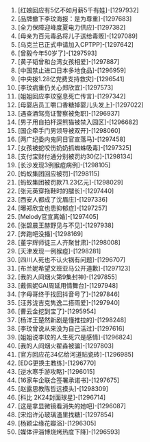 
1. [红娘回应有5亿不如月薪5千有娃]-[1297932]
1. [品牌撤下李玟海报：是为尊重]-[1297683]
1. [全力保障迎峰度夏电力供应]-[1297382]
1. [母亲为百元毒品将儿子送给毒贩]-[1297089]
1. [乌克兰已正式申请加入CPTPP]-[1297642]
1. [曾毅今年50岁了]-[1297593]
1. [黄子韬曾和台湾女孩相爱]-[1297887]
1. [中国禁止进口日本多地食品]-[1296959]
1. [中央拨1.28亿党费支持救灾]-[1296541]
1. [李玟病重仍关心郑欣宜]-[1297573]
1. [姐姐回应李玟窒息死亡传言]-[1297342]
1. [母婴店员工嚼口香糖掉婴儿头发上]-[1297022]
1. [遇查酒驾亮证警察被免职]-[1296937]
1. [男子用自拍杆逗熊猫被禁入园区]-[1296682]
1. [国企牵手门男领导被双开]-[1298060]
1. [两广纪委内鬼同日官宣落马]-[1297458]
1. [女孩被蛇咬伤奶奶抓蜘蛛吸毒]-[1297325]
1. [支付宝财付通分别被罚约30亿]-[1298134]
1. [长沙发现3例猴痘病例]-[1298105]
1. [蚂蚁集团回应被罚]-[1298115]
1. [蚂蚁集团被罚款71.23亿元]-[1298029]
1. [张元英穿拖鞋时的腿长]-[1297440]
1. [西安人都成了沈眉庄]-[1297336]
1. [曝郑欣宜也患抑郁症]-[1297257]
1. [Melody官宣离婚]-[1297405]
1. [张碧晨王赫野见与不见]-[1297938]
1. [奔跑吧没播]-[1298169]
1. [董宇辉师徒三人齐聚甘肃]-[1298008]
1. [天津发现一例猴痘]-[1298281]
1. [四川人死也不认火锅有问题]-[1296707]
1. [布兰妮希望文班亚马公开道歉]-[1297123]
1. [我的人间烟火第9集封神]-[1297855]
1. [戴佩妮GAI周延用情舞台]-[1297948]
1. [字母哥终于找回抖音号了]-[1297846]
1. [汪苏泷吉克隽逸二搭雨爱]-[1297940]
1. [曹云金挖到宝了]-[1295954]
1. [杨洋王楚然新剧是懂推拉的]-[1298248]
1. [李玟曾说从来没为自己活过]-[1297616]
1. [姐姐说李玟的人生死穴是感情]-[1296824]
1. [我的人间烟火翟淼被骗]-[1297803]
1. [官方回应花34亿给河道贴瓷砖]-[1296985]
1. [EDG更换主教练]-[1296770]
1. [逆水寒手游攻略]-[1296015]
1. [16家车企联合签署承诺书]-[1297675]
1. [赵露思教陈哲远摸头]-[1298309]
1. [科比 2K24封面球星]-[1296714]
1. [这是拿显微镜看消失的她吧]-[1296087]
1. [宋焰许沁玻璃渣里找糖]-[1297854]
1. [杨颖尘缘花瓣浴]-[1296305]
1. [媒体评淄博烧烤热度下降]-[1296593]